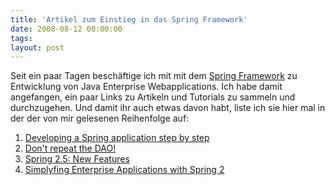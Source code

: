 ```yaml
---
title: 'Artikel zum Einstieg in das Spring Framework'
date: 2008-08-12 00:00:00 
tags: 
layout: post
---
```

<p>Seit ein paar Tagen besch&auml;ftige ich mit mit dem <a href="http://www.springframework.org/">Spring Framework</a> zu Entwicklung von Java Enterprise Webapplications. Ich habe damit angefangen, ein paar Links zu Artikeln und Tutorials zu sammeln und durchzugehen. Und damit ihr auch etwas davon habt, liste ich sie hier mal in der der von mir gelesenen Reihenfolge auf:</p>
<ol>
<li><a href="http://static.springframework.org/docs/Spring-MVC-step-by-step/">Developing a Spring application step by step</a></li>
<li><a href="http://www-128.ibm.com/developerworks/java/library/j-genericdao.html">Don't repeat the DAO!</a></li>
<li><a href="http://www.infoq.com/articles/spring-2.5-ii-spring-mvc">Spring 2.5: New Features</a></li>
<li><a href="http://www.infoq.com/articles/Simplifying-Enterprise-Apps">Simplyfing Enterprise Applications with Spring 2</a></li>
</ol>
